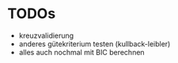 TODOs
===
 * kreuzvalidierung
 * anderes gütekriterium testen (kullback-leibler)
 * alles auch nochmal mit BIC berechnen
